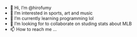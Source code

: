 - 👋 Hi, I’m @hirofumy
- 👀 I’m interested in sports, art and music
- 🌱 I’m currently learning programming lol
- 💞️ I’m looking for to collaborate on studing stats about MLB
- 📫 How to reach me ...

<!---
hirofumy/hirofumy is a ✨ special ✨ repository because its `README.md` (this file) appears on your GitHub profile.
You can click the Preview link to take a look at your changes.
--->
